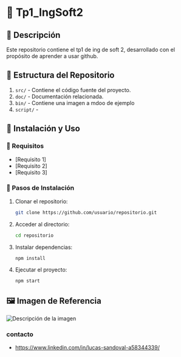 # 📌 Tp1_IngSoft2

## 📖 Descripción
Este repositorio contiene el tp1 de ing de soft 2, desarrollado con el propósito de aprender a usar github.

## 📑 Estructura del Repositorio

1. `src/`    - Contiene el código fuente del proyecto.
2. `doc/`    - Documentación relacionada.
3. `bin/`    - Contiene una imagen a mdoo de ejemplo
4. `script/` - 

## 🚀 Instalación y Uso

### 🔹 Requisitos
- [Requisito 1]
- [Requisito 2]
- [Requisito 3]

### 🔹 Pasos de Instalación
1. Clonar el repositorio:
   ```bash
   git clone https://github.com/usuario/repositorio.git
   ```
2. Acceder al directorio:
   ```bash
   cd repositorio
   ```
3. Instalar dependencias:
   ```bash
   npm install
   ```
4. Ejecutar el proyecto:
   ```bash
   npm start
   ```

## 🖼️ Imagen de Referencia
![Descripción de la imagen](bin/imagen.jpg)

### contacto
- https://www.linkedin.com/in/lucas-sandoval-a58344339/